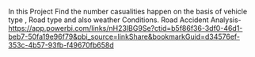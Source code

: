 In this Project Find the number casualities happen on the basis of vehicle type , Road type and also weather Conditions.
Road Accident Analysis-https://app.powerbi.com/links/nH23IBG9Se?ctid=b5f86f36-3df0-46d1-beb7-50fa19e96f79&pbi_source=linkShare&bookmarkGuid=d34576ef-353c-4b57-93fb-f49670fb658d
